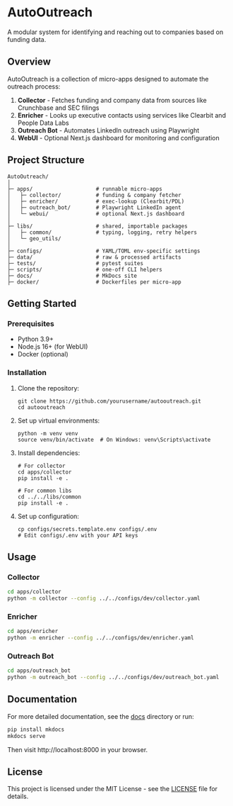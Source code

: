 # AutoOutreach

A modular system for identifying and reaching out to companies based on funding data.

## Overview

AutoOutreach is a collection of micro-apps designed to automate the outreach process:

1. **Collector** - Fetches funding and company data from sources like Crunchbase and SEC filings
2. **Enricher** - Looks up executive contacts using services like Clearbit and People Data Labs
3. **Outreach Bot** - Automates LinkedIn outreach using Playwright
4. **WebUI** - Optional Next.js dashboard for monitoring and configuration

## Project Structure

```
AutoOutreach/
│
├─ apps/                    # runnable micro‑apps
│   ├─ collector/           # funding & company fetcher
│   ├─ enricher/            # exec‑lookup (Clearbit/PDL)
│   ├─ outreach_bot/        # Playwright LinkedIn agent
│   └─ webui/               # optional Next.js dashboard
│
├─ libs/                    # shared, importable packages
│   ├─ common/              # typing, logging, retry helpers
│   └─ geo_utils/
│
├─ configs/                 # YAML/TOML env‑specific settings
├─ data/                    # raw & processed artifacts
├─ tests/                   # pytest suites
├─ scripts/                 # one‑off CLI helpers
├─ docs/                    # MkDocs site
├─ docker/                  # Dockerfiles per micro‑app
```

## Getting Started

### Prerequisites

- Python 3.9+
- Node.js 16+ (for WebUI)
- Docker (optional)

### Installation

1. Clone the repository:
   ```
   git clone https://github.com/yourusername/autooutreach.git
   cd autooutreach
   ```

2. Set up virtual environments:
   ```
   python -m venv venv
   source venv/bin/activate  # On Windows: venv\Scripts\activate
   ```

3. Install dependencies:
   ```
   # For collector
   cd apps/collector
   pip install -e .
   
   # For common libs
   cd ../../libs/common
   pip install -e .
   ```

4. Set up configuration:
   ```
   cp configs/secrets.template.env configs/.env
   # Edit configs/.env with your API keys
   ```

## Usage

### Collector

```bash
cd apps/collector
python -m collector --config ../../configs/dev/collector.yaml
```

### Enricher

```bash
cd apps/enricher
python -m enricher --config ../../configs/dev/enricher.yaml
```

### Outreach Bot

```bash
cd apps/outreach_bot
python -m outreach_bot --config ../../configs/dev/outreach_bot.yaml
```

## Documentation

For more detailed documentation, see the [docs](docs/) directory or run:

```bash
pip install mkdocs
mkdocs serve
```

Then visit http://localhost:8000 in your browser.

## License

This project is licensed under the MIT License - see the [LICENSE](LICENSE) file for details. 

